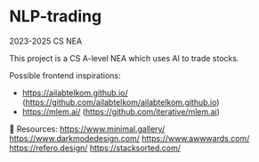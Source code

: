 # NLP-trading
2023-2025 CS NEA

This project is a CS A-level NEA which uses AI to trade stocks.

Possible frontend inspirations: 
- https://ailabtelkom.github.io/ (https://github.com/ailabtelkom/ailabtelkom.github.io)
- https://mlem.ai/ (https://github.com/iterative/mlem.ai)

🔗 Resources:
https://www.minimal.gallery/
https://www.darkmodedesign.com/
https://www.awwwards.com/
https://refero.design/
https://stacksorted.com/